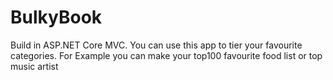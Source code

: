 # BulkyBook
Build in ASP.NET Core MVC.
You can use this app to tier your favourite categories.
For Example you can make your top100 favourite food list or top music artist
